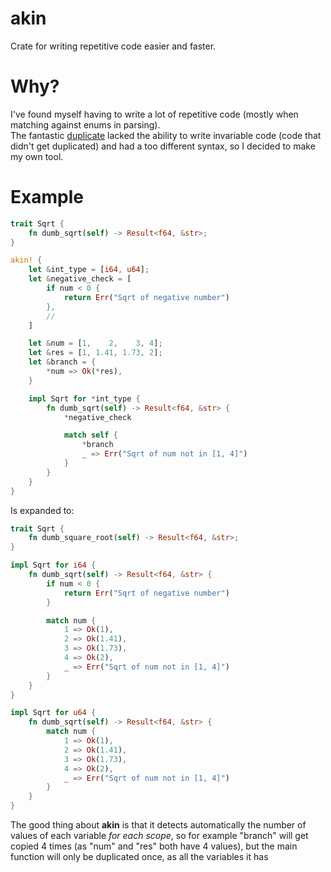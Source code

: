 # akin
Crate for writing repetitive code easier and faster.

# Why?
I've found myself having to write a lot of repetitive code (mostly when matching against enums in parsing).  
The fantastic [duplicate](https://crates.io/crates/duplicate) lacked the ability to write invariable code (code that didn't get duplicated) and had a too different syntax,  so I decided to make my own tool.  


# Example
```rust
trait Sqrt {
    fn dumb_sqrt(self) -> Result<f64, &str>;
}

akin! {
    let &int_type = [i64, u64];
    let &negative_check = [
        if num < 0 {
            return Err("Sqrt of negative number")
        }, 
        //
    ]

    let &num = [1,    2,    3, 4];
    let &res = [1, 1.41, 1.73, 2];
    let &branch = {
        *num => Ok(*res),
    }

    impl Sqrt for *int_type {
        fn dumb_sqrt(self) -> Result<f64, &str> {
            *negative_check

            match self {
                *branch
                _ => Err("Sqrt of num not in [1, 4]")
            }
        }
    }
}
```

Is expanded to:

```rust
trait Sqrt {
    fn dumb_square_root(self) -> Result<f64, &str>;
}

impl Sqrt for i64 {
    fn dumb_sqrt(self) -> Result<f64, &str> {
        if num < 0 {
            return Err("Sqrt of negative number")
        }

        match num {
            1 => Ok(1),
            2 => Ok(1.41),
            3 => Ok(1.73),
            4 => Ok(2),
            _ => Err("Sqrt of num not in [1, 4]")
        }
    }
}

impl Sqrt for u64 {
    fn dumb_sqrt(self) -> Result<f64, &str> {
        match num {
            1 => Ok(1),
            2 => Ok(1.41),
            3 => Ok(1.73),
            4 => Ok(2),
            _ => Err("Sqrt of num not in [1, 4]")
        }
    }
}
```

The good thing about **akin** is that it detects automatically the number of values of each variable *for each scope*, so for example "branch" will get copied 4 times (as "num" and "res" both have 4 values), but the main function will only be duplicated once, as all the variables it has 